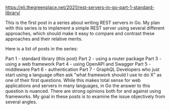https://eli.thegreenplace.net/2021/rest-servers-in-go-part-1-standard-library/

This is the first post in a series about writing REST servers in Go. My plan with this series is to implement a simple REST server using several different approaches, which should make it easy to compare and contrast these approaches and their relative merits.

Here is a list of posts in the series:

Part 1 - standard library (this post)
Part 2 - using a router package
Part 3 - using a web framework
Part 4 - using OpenAPI and Swagger
Part 5 - middleware
Part 6 - authentication
Part 7 - GraphQL
Developers who just start using a language often ask "what framework should I use to do X" as one of their first questions. While this makes total sense for web applications and servers in many languages, in Go the answer to this question is nuanced. There are strong opinions both for and against using frameworks. My goal in these posts is to examine the issue objectively from several angles.